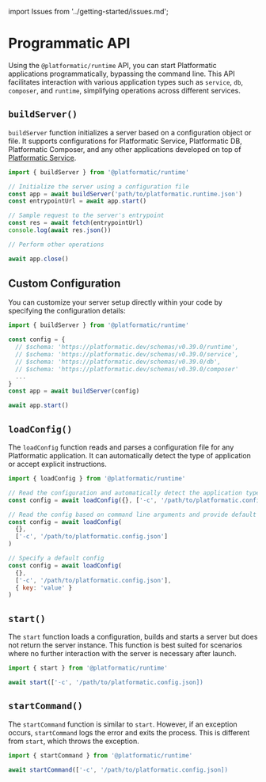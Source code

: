 import Issues from '../getting-started/issues.md';

# Programmatic API

Using the `@platformatic/runtime` API, you can start Platformatic applications programmatically, bypassing the command line. This API facilitates interaction with various application types such as `service`, `db`, `composer`, and `runtime`, simplifying operations across different services. 

## `buildServer()`

`buildServer` function initializes a server based on a configuration object or file. It supports configurations for Platformatic Service, Platformatic DB, Platformatic Composer, and any other applications developed on top of [Platformatic Service](../service/programmatic.md).


```js
import { buildServer } from '@platformatic/runtime'

// Initialize the server using a configuration file
const app = await buildServer('path/to/platformatic.runtime.json')
const entrypointUrl = await app.start()

// Sample request to the server's entrypoint
const res = await fetch(entrypointUrl)
console.log(await res.json())

// Perform other operations

await app.close()
```

## Custom Configuration 

You can customize your server setup directly within your code by specifying the configuration details:


```js
import { buildServer } from '@platformatic/runtime'

const config = {
  // $schema: 'https://platformatic.dev/schemas/v0.39.0/runtime',
  // $schema: 'https://platformatic.dev/schemas/v0.39.0/service',
  // $schema: 'https://platformatic.dev/schemas/v0.39.0/db',
  // $schema: 'https://platformatic.dev/schemas/v0.39.0/composer'
  ...
}
const app = await buildServer(config)

await app.start()
```


## `loadConfig()` 

The `loadConfig` function reads and parses a configuration file for any Platformatic application. It can automatically detect the type of application or accept explicit instructions.

```js
import { loadConfig } from '@platformatic/runtime'

// Read the configuration and automatically detect the application type.
const config = await loadConfig({}, ['-c', '/path/to/platformatic.config.json'])

// Read the config based on command line arguments and provide default configuration if needed
const config = await loadConfig(
  {},
  ['-c', '/path/to/platformatic.config.json']
)

// Specify a default config 
const config = await loadConfig(
  {},
  ['-c', '/path/to/platformatic.config.json'],
  { key: 'value' }
)
```

## `start()`

The `start` function loads a configuration, builds and starts a server but does not return the server instance. This function is best suited for scenarios where no further interaction with the server is necessary after launch.

```js
import { start } from '@platformatic/runtime'

await start(['-c', '/path/to/platformatic.config.json])
```

## `startCommand()`

The `startCommand` function is similar to `start`. However, if an exception
occurs, `startCommand` logs the error and exits the process. This is different
from `start`, which throws the exception.

```js
import { startCommand } from '@platformatic/runtime'

await startCommand(['-c', '/path/to/platformatic.config.json])
```

<Issues />